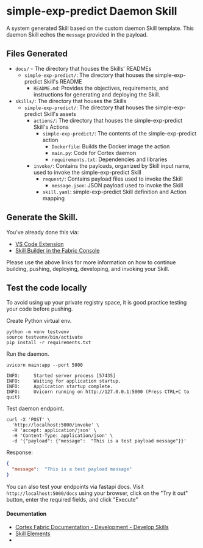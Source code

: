 # simple-exp-predict Daemon Skill

A system generated Skill based on the custom daemon Skill template. This daemon Skill echos the `message` provided in the payload.


## Files Generated
- `docs/` - The directory that houses the Skills' READMEs
    - `simple-exp-predict/`: The directory that houses the simple-exp-predict Skill's README
        - `README.md`: Provides the objectives, requirements, and instructions for generating and deploying the Skill.
- `skills/`: The directory that houses the Skills
    - `simple-exp-predict/`: The directory that houses the simple-exp-predict Skill's assets
        - `actions/`: The directory that houses the simple-exp-predict Skill's Actions
            - `simple-exp-predict/`: The contents of the simple-exp-predict action
                - `Dockerfile`: Builds the Docker image the action
                - `main.py`: Code for Cortex daemon
                - `requirements.txt`: Dependencies and libraries
        - `invoke/`: Contains the payloads, organized by Skill input name, used to invoke the simple-exp-predict Skill
            - `request/`: Contains payload files used to invoke the Skill
                - `message.json`: JSON payload used to invoke the Skill
            - `skill.yaml`: simple-exp-predict Skill definition and Action mapping


## Generate the Skill.

You've already done this via:
- [VS Code Extension](https://cognitivescale.github.io/cortex-code/)
- [Skill Builder in the Fabric Console](https://cognitivescale.github.io/cortex-fabric/docs/build-skills/skill-builder-ui)

Please use the above links for more information on how to continue building, pushing, deploying, developing, and invoking your Skill.


## Test the code locally

To avoid using up your private registry space, it is good practice testing your code before pushing.

Create Python virtual env.
```shell
python -m venv testvenv
source testvenv/bin/activate
pip install -r requirements.txt
```

Run the daemon.
```shell
uvicorn main:app --port 5000

INFO:     Started server process [57435]
INFO:     Waiting for application startup.
INFO:     Application startup complete.
INFO:     Uvicorn running on http://127.0.0.1:5000 (Press CTRL+C to quit)
```

Test daemon endpoint.
```shell
curl -X 'POST' \
  'http://localhost:5000/invoke' \
  -H 'accept: application/json' \
  -H 'Content-Type: application/json' \
  -d '{"payload": {"message":  "This is a test payload message"}}'
````

Response:
```json
{
  "message":  "This is a test payload message"
}
```

You can also test your endpoints via fastapi docs. Visit `http://localhost:5000/docs` using your browser, click on the "Try it out" button, enter the required fields, and click "Execute"


#### Documentation
- [Cortex Fabric Documentation - Development - Develop Skills](https://cognitivescale.github.io/cortex-fabric/docs/development/define-skills)
- [Skill Elements](https://cognitivescale.github.io/cortex-fabric/docs/build-skills/define-skills#skill-elements)
- 
